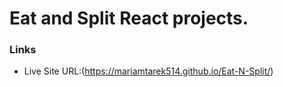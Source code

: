 # Eat and Split React projects.

### Links

-   Live Site URL:(https://mariamtarek514.github.io/Eat-N-Split/)
